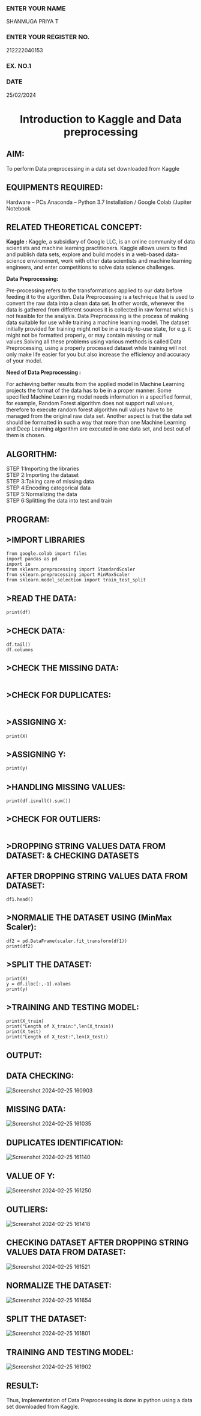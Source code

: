 <H3>ENTER YOUR NAME</H3> SHANMUGA PRIYA T
<H3>ENTER YOUR REGISTER NO.</H3> 212222040153
<H3>EX. NO.1</H3>
<H3>DATE</H3> 25/02/2024
<H1 ALIGN =CENTER> Introduction to Kaggle and Data preprocessing</H1>

## AIM:

To perform Data preprocessing in a data set downloaded from Kaggle

## EQUIPMENTS REQUIRED:
Hardware – PCs
Anaconda – Python 3.7 Installation / Google Colab /Jupiter Notebook

## RELATED THEORETICAL CONCEPT:

**Kaggle :**
Kaggle, a subsidiary of Google LLC, is an online community of data scientists and machine learning practitioners. Kaggle allows users to find and publish data sets, explore and build models in a web-based data-science environment, work with other data scientists and machine learning engineers, and enter competitions to solve data science challenges.

**Data Preprocessing:**

Pre-processing refers to the transformations applied to our data before feeding it to the algorithm. Data Preprocessing is a technique that is used to convert the raw data into a clean data set. In other words, whenever the data is gathered from different sources it is collected in raw format which is not feasible for the analysis.
Data Preprocessing is the process of making data suitable for use while training a machine learning model. The dataset initially provided for training might not be in a ready-to-use state, for e.g. it might not be formatted properly, or may contain missing or null values.Solving all these problems using various methods is called Data Preprocessing, using a properly processed dataset while training will not only make life easier for you but also increase the efficiency and accuracy of your model.

**Need of Data Preprocessing :**

For achieving better results from the applied model in Machine Learning projects the format of the data has to be in a proper manner. Some specified Machine Learning model needs information in a specified format, for example, Random Forest algorithm does not support null values, therefore to execute random forest algorithm null values have to be managed from the original raw data set.
Another aspect is that the data set should be formatted in such a way that more than one Machine Learning and Deep Learning algorithm are executed in one data set, and best out of them is chosen.


## ALGORITHM:
STEP 1:Importing the libraries<BR>
STEP 2:Importing the dataset<BR>
STEP 3:Taking care of missing data<BR>
STEP 4:Encoding categorical data<BR>
STEP 5:Normalizing the data<BR>
STEP 6:Splitting the data into test and train<BR>

##  PROGRAM:
## >IMPORT LIBRARIES

~~~#import libraries
from google.colab import files
import pandas as pd
import io
from sklearn.preprocessing import StandardScaler
from sklearn.preprocessing import MinMaxScaler
from sklearn.model_selection import train_test_split
~~~

## >READ THE DATA:

~~~df = pd.read_csv('Churn_Modelling.csv')
print(df)
~~~

## >CHECK DATA:

~~~df.head()
df.tail()
df.columns
~~~

## >CHECK THE MISSING DATA:

~~~print(df.isnull().sum())
~~~

## >CHECK FOR DUPLICATES:

~~~df.duplicated()
~~~

## >ASSIGNING X:

~~~X = df.iloc[:, :-1].values
print(X)
~~~

## >ASSIGNING Y:

~~~y = df.iloc[:,-1].values
print(y)
~~~

## >HANDLING MISSING VALUES:

~~~df.fillna(df.mean().round(1), inplace=True)
print(df.isnull().sum())
~~~

## >CHECK FOR OUTLIERS:

~~~df.describe()
~~~

## >DROPPING STRING VALUES DATA FROM DATASET: & CHECKING DATASETS
##  AFTER DROPPING STRING VALUES DATA FROM DATASET:

~~~df1 = df.drop(['Surname','Geography','Gender'],axis=1)
df1.head()
~~~

## >NORMALIE THE DATASET USING (MinMax Scaler):

~~~scaler = MinMaxScaler()
df2 = pd.DataFrame(scaler.fit_transform(df1))
print(df2)
~~~

## >SPLIT THE DATASET:

~~~X = df.iloc[:, :-1].values
print(X)
y = df.iloc[:,-1].values
print(y)
~~~

## >TRAINING AND TESTING MODEL:

~~~X_train, X_test, y_train, y_test = train_test_split(X, y, test_size = 0.2)
print(X_train)
print("Length of X_train:",len(X_train))
print(X_test)
print("Length of X_test:",len(X_test))
~~~


## OUTPUT:
## DATA CHECKING:

![Screenshot 2024-02-25 160903](https://github.com/shanmugapriyatharani/Ex-1-NN/assets/119393427/85f3956e-cae4-40f0-811d-a9cef10ee5e9)

## MISSING DATA:

![Screenshot 2024-02-25 161035](https://github.com/shanmugapriyatharani/Ex-1-NN/assets/119393427/6206f73b-a6e5-49e3-94c9-084308b1ef8d)

## DUPLICATES IDENTIFICATION:

![Screenshot 2024-02-25 161140](https://github.com/shanmugapriyatharani/Ex-1-NN/assets/119393427/fc83084e-b510-4da4-9a47-d40dabe1f2ed)

## VALUE OF Y:

![Screenshot 2024-02-25 161250](https://github.com/shanmugapriyatharani/Ex-1-NN/assets/119393427/b5258909-fc22-46e6-b0e2-952ca471630b)

## OUTLIERS:

![Screenshot 2024-02-25 161418](https://github.com/shanmugapriyatharani/Ex-1-NN/assets/119393427/a20f0127-47ee-419d-b076-29705d4618ea)

## CHECKING DATASET AFTER DROPPING STRING VALUES DATA FROM DATASET:

![Screenshot 2024-02-25 161521](https://github.com/shanmugapriyatharani/Ex-1-NN/assets/119393427/3def6415-c0c7-44b0-b326-c57b8ce4259f)

## NORMALIZE THE DATASET:

![Screenshot 2024-02-25 161654](https://github.com/shanmugapriyatharani/Ex-1-NN/assets/119393427/4e8f54b9-c0c8-49f0-9b89-030651ca033b)

## SPLIT THE DATASET:

![Screenshot 2024-02-25 161801](https://github.com/shanmugapriyatharani/Ex-1-NN/assets/119393427/8ec16ad6-597c-4a47-9b7a-9f4f486e302e)

## TRAINING AND TESTING MODEL:

![Screenshot 2024-02-25 161902](https://github.com/shanmugapriyatharani/Ex-1-NN/assets/119393427/74ebc1da-bacd-4cfa-991c-3f9071225695)


## RESULT:
Thus, Implementation of Data Preprocessing is done in python  using a data set downloaded from Kaggle.


